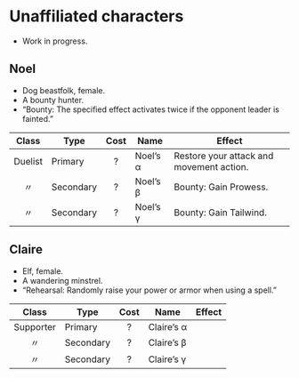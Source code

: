 # Unaffiliated characters

  - Work in progress.

## Noel

  - Dog beastfolk, female.
  - A bounty hunter.
  - “Bounty: The specified effect activates twice if the opponent leader
    is fainted.”

|  Class  | Type      | Cost | Name     | Effect                                   |
| :-----: | --------- | :--: | -------- | ---------------------------------------- |
| Duelist | Primary   |  ?   | Noel’s α | Restore your attack and movement action. |
|    〃    | Secondary |  ?   | Noel’s β | Bounty: Gain Prowess.                    |
|    〃    | Secondary |  ?   | Noel’s γ | Bounty: Gain Tailwind.                   |

## Claire

  - Elf, female.
  - A wandering minstrel.
  - “Rehearsal: Randomly raise your power or armor when using a spell.”

|   Class   | Type      | Cost | Name       | Effect |
| :-------: | --------- | :--: | ---------- | ------ |
| Supporter | Primary   |  ?   | Claire’s α |        |
|     〃     | Secondary |  ?   | Claire’s β |        |
|     〃     | Secondary |  ?   | Claire’s γ |        |
